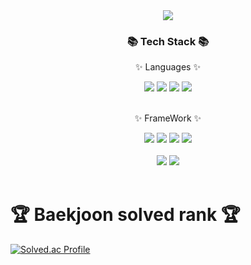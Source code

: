 <div align=center>
	<img src="https://capsule-render.vercel.app/api?type=waving&color=auto&height=200&section=header&text=Hello%20World!!!&fontSize=50" />	
</div>

<div align=center>
	<h3>📚 Tech Stack 📚</h3>
	<p>✨ Languages ✨</p>
</div>
<div align="center">
	<img src=https://img.shields.io/badge/Java-F1948A?style=flat-square&logo=Java&logoColor=white />
	<img src="https://img.shields.io/badge/C++-A569BD?style=flat&logo=C++&logoColor=white" />
	<img src="https://img.shields.io/badge/cshape-ABEBC6?style=flat&logo=csharp&logoColor=white" />
	<img src="https://img.shields.io/badge/Python-007396?style=flat&logo=Python&logoColor=white" />
	
</div>

<br>

<div align=center>
	<p>✨ FrameWork ✨</p>
</div>
<div align="center">
	<img src=https://img.shields.io/badge/Pytorch-007396?style=flat-square&logo=Pytorch&logoColor=white />
	<img src=https://img.shields.io/badge/Tensorflow-007396?style=flat-square&logo=Tensorflow&logoColor=white />
	<img src=https://img.shields.io/badge/Unity-ABEBC6?style=flat-square&logo=Unity&logoColor=white />
	<img src=https://img.shields.io/badge/AndroidStudio-F1948A?style=flat-square&logo=AndroidStudio&logoColor=white />

</div>

<div align=center>
	<br>
<img src="https://github-readme-stats.vercel.app/api/top-langs/?username=kimmoonwoong&layout=compact">
<img src="https://github-readme-stats.vercel.app/api?username=kimmoonwoong&show_icons=true">
<br>
</div><br>
<h1>🏆 Baekjoon solved rank 🏆</h1>
	
[![Solved.ac Profile](http://mazassumnida.wtf/api/v2/generate_badge?boj=ansdnd1500)](https://solved.ac/ansdnd1500)
</div>

<!--
**kimmoonwoong/kimmoonwoong** is a ✨ _special_ ✨ repository because its `README.md` (this file) appears on your GitHub profile.

Here are some ideas to get you started:

- 🌱 I’m currently learning ...
- 👯 I’m looking to collaborate on ...
- 🤔 I’m looking for help with ...
- 💬 Ask me about ...
- 📫 How to reach me: ...
- 😄 Pronouns: ...
- ⚡ Fun fact: ...
-->
